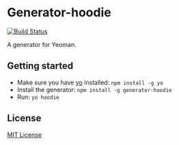 # Generator-hoodie
[![Build Status](https://secure.travis-ci.org/jensy/generator-hoodie.png?branch=master)](https://travis-ci.org/jensy/generator-hoodie)

A generator for Yeoman.

## Getting started
- Make sure you have [yo](https://github.com/yeoman/yo) installed:
    `npm install -g yo`
- Install the generator: `npm install -g generator-hoodie`
- Run: `yo hoodie`

## License
[MIT License](http://en.wikipedia.org/wiki/MIT_License)
